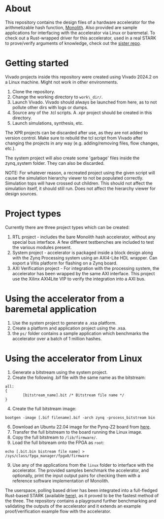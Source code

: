 # About
This repository contains the design files of a hardware accelerator for the arithmetizable hash function, [Monolith](https://eprint.iacr.org/2023/1025).
Also provided are sample applications for interfacing with the accelerator via Linux or baremetal.
To check out a Rust-wrapped driver for this accelerator, used in a real STARK to prove/verify arguments of knowledge, check out the [sister repo](https://github.com/BitsByToader/Plonky3/).

# Getting started
Vivado projects inside this repository were created using Vivado 2024.2 on a Linux machine. Might not work in other environments.

1. Clone the repository.
2. Change the working directory to `work\_dir/`.
3. Launch Vivado. Vivado should always be launched from here, as to not pollute other dirs with logs or dumps.
4. Source any of the .tcl scripts. A .xpr project should be created in this directory.
5. Launch simulations, synthesis, etc.

The XPR projects can be discarded after use, as they are not added to version control.
Make sure to rebuild the tcl script from Vivado after changing the projects in any way (e.g. adding/removing files, flow changes, etc.).

The system project will also create some 'garbage' files inside the zynq_system folder. They can also be discarded.

NOTE: For whatever reason, a recreated project using the given script will cause the simulation hierarchy viewer to not be populated correctly. Simulation tops will have crossed out children. This should not affect the simulation itself, it should still run. Does not affect the hierarchy viewer for design sources.

# Project types
Currently there are three project types which can be created:
1. RTL project - includes the bare Monolith hash accelerator, without any special bus interface. A few different testbenches are included to test the various modules present.
2. System project - accelerator is packaged inside a block design along with the Zynq Processing system using an AXI4-Lite HDL wrapper. Can export a Vitis platform for flashing on a Zynq board.
3. AXI Verification project - For integration with the processing system, the accelerator has been wrapped by the same AXI interface. This project use the Xilinx AXI4Lite VIP to verify the integration into a AXI bus.

# Using the accelerator from a baremetal application
1. Use the system project to generate a .xsa platform.
2. Create a platform and application project using the .xsa.
3. the `ps/` folder contains a sample application which benchmarks the accelerator over a batch of 1 million hashes.

# Using the accelerator from Linux
1. Generate a bitstream using the system project.
2. Create the following .bif file with the same name as the bitstream:

```
all:
{
        [bitstream_name].bit /* Bitstream file name */
}
```
4. Create the full bitstream image:

```
bootgen -image [.bif filename].bif -arch zynq -process_bitstream bin
```

6. Download an Ubuntu 22.04 image for the Pynq-Z2 board from [here](https://www.tulembedded.com/FPGA/ProductsPYNQ-Z2.html).
7. Transfer the full bitstream to the board running the Linux image.
8. Copy the full bitstream to `/lib/firmware/`.
9. Load the full bitsream onto the FPGA as `root`:

```
echo [.bit.bin bistream file name] > /sys/class/fpga_manager/fpga0/firmware
```

9.  Use any of the applications from the `linux` folder to interface with the accelerator. The provided samples benchmark the accelerator, and optionally, print the input output pairs for checking them with a reference software implementation of Monolith.

The userspace, polling based driver has been integrated into a full-fledged Rust-based STARK (available [here](https://github.com/BitsByToader/Plonky3)), as it proved to be the fastest method of the three.
The repository contains a playground further benchmarking and validating the outputs of the accelerator and it extends an example proof/verification example flow with the accelerator.
